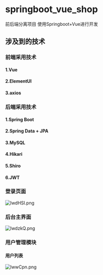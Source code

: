 # springboot_vue_shop
前后端分离项目 使用Springboot+Vue进行开发

## 涉及到的技术
### 前端采用技术
#### 1.Vue
#### 2.ElementUI
#### 3.axios 
### 后端采用技术
#### 1.Spring Boot
#### 2.Spring Data + JPA 
#### 3.MySQL
#### 4.Hikari
#### 5.Shiro
#### 6.JWT

### 登录页面
![lwdHSI.png](https://s2.ax1x.com/2020/01/04/lwdHSI.png)  
### 后台主界面 
![lwdzkQ.png](https://s2.ax1x.com/2020/01/04/lwdzkQ.png) 
### 用户管理模块
#### 用户列表
![lwwCpn.png](https://s2.ax1x.com/2020/01/04/lwwCpn.png)
